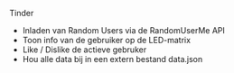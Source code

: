 Tinder
- Inladen van Random Users via de RandomUserMe API
- Toon info van de gebruiker op de LED-matrix
- Like / Dislike de actieve gebruker
- Hou alle data bij in een extern bestand data.json
